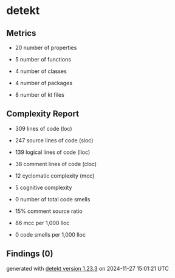 # detekt

## Metrics

* 20 number of properties

* 5 number of functions

* 4 number of classes

* 4 number of packages

* 8 number of kt files

## Complexity Report

* 309 lines of code (loc)

* 247 source lines of code (sloc)

* 139 logical lines of code (lloc)

* 38 comment lines of code (cloc)

* 12 cyclomatic complexity (mcc)

* 5 cognitive complexity

* 0 number of total code smells

* 15% comment source ratio

* 86 mcc per 1,000 lloc

* 0 code smells per 1,000 lloc

## Findings (0)

generated with [detekt version 1.23.3](https://detekt.dev/) on 2024-11-27 15:01:21 UTC
